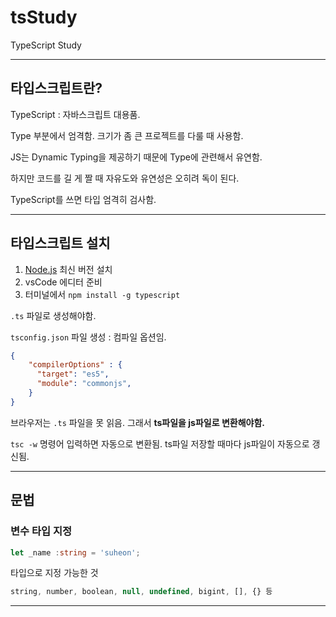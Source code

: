 # tsStudy
TypeScript Study

---

## 타입스크립트란?

TypeScript : 자바스크립트 대용품.

Type 부분에서 엄격함. 크기가 좀 큰 프로젝트를 다룰 때 사용함.

JS는 Dynamic Typing을 제공하기 때문에 Type에 관련해서 유연함.

하지만 코드를 길 게 짤 때 자유도와 유연성은 오히려 독이 된다.


TypeScript를 쓰면 타입 엄격히 검사함.


---


## 타입스크립트 설치

1. [Node.js](https://nodejs.org/ko/) 최신 버전 설치
2. vsCode 에디터 준비
3. 터미널에서 `npm install -g typescript`

`.ts` 파일로 생성해야함.

`tsconfig.json` 파일 생성 : 컴파일 옵션임.
``` json
{   
    "compilerOptions" : {     
      "target": "es5",     
      "module": "commonjs",  
    } 
}
```

브라우저는 `.ts` 파일을 못 읽음. 그래서 **ts파일을 js파일로 변환해야함.**

`tsc -w` 명령어 입력하면 자동으로 변환됨. ts파일 저장할 때마다 js파일이 자동으로 갱신됨.

---

## 문법

### 변수 타입 지정
``` ts
let _name :string = 'suheon';
```
타입으로 지정 가능한 것
``` ts
string, number, boolean, null, undefined, bigint, [], {} 등
```
---